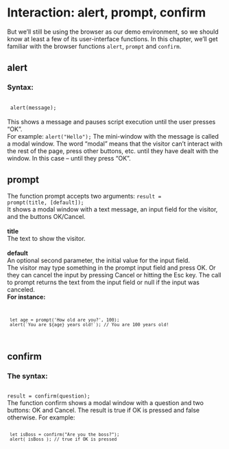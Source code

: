 # Interaction: alert, prompt, confirm

But we’ll still be using the browser as our demo environment, so we should know at least a few of its user-interface functions. In this chapter, we’ll get familiar with the browser functions <code>alert</code>, <code>prompt</code> and <code>confirm</code>.

## alert<br>
### Syntax:
<code>
 alert(message);
</code><br>
This shows a message and pauses script execution until the user presses “OK”.<br>
For example:
<code>alert("Hello");</code>
The mini-window with the message is called a modal window. The word “modal” means that the visitor can’t interact with the rest of the page, press other buttons, etc. until they have dealt with the window. In this case – until they press “OK”.


## prompt
The function prompt accepts two arguments:
<code>result = prompt(title, [default]);</code><br>
It shows a modal window with a text message, an input field for the visitor, and the buttons OK/Cancel.
<br><br>**title**<br>
The text to show the visitor.
<br><br>**default**<br>
An optional second parameter, the initial value for the input field.<br>
The visitor may type something in the prompt input field and press OK. Or they can cancel the input by pressing Cancel or hitting the Esc key.
The call to prompt returns the text from the input field or null if the input was canceled.
<br>**For instance:**</br>
<code>
 
 
     let age = prompt('How old are you?', 100);
     alert(`You are ${age} years old!`); // You are 100 years old!
</code>


## confirm
### The syntax:
<code>
result = confirm(question);
</code>
The function confirm shows a modal window with a question and two buttons: OK and Cancel.
The result is true if OK is pressed and false otherwise.
For example:
<code>

     let isBoss = confirm("Are you the boss?");
     alert( isBoss ); // true if OK is pressed
</code>
